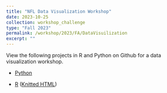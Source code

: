 ```yaml
---
title: "NFL Data Visualization Workshop"
date: 2023-10-25
collection: workshop_challenge
type: "Fall 2023"
permalink: /workshop/2023/FA/DataVisuilization
excerpt: ""
---
```

View the following projects in R and Python on Github for a data visualization workshop.

- [Python](https://github.com/lukelwelsh/sports_data_guide/blob/main/Football/Python/nfl-workshop-big-data-2024/animating-nfl-big-data.ipynb)

- [R](https://github.com/lukelwelsh/sports_data_guide/blob/main/Football/R/nfl-animation.Rmd) ([Knitted HTML](https://wiscosac.github.io/files/nfl-animation.html))
